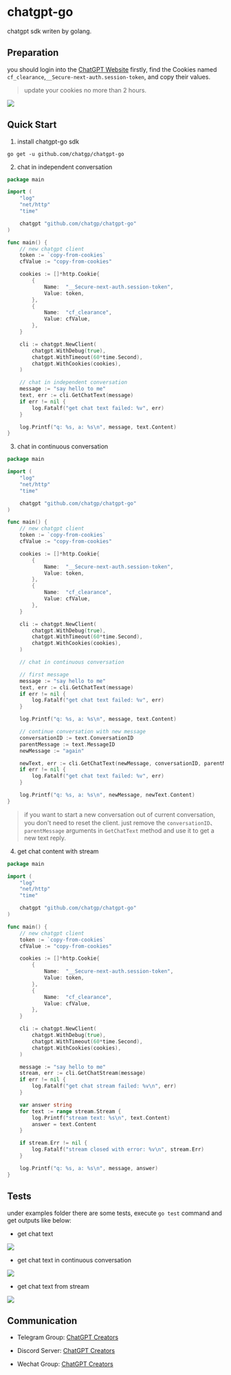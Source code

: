 # chatgpt-go

chatgpt sdk writen by golang.

## Preparation

you should login into the [ChatGPT Website](https://chat.openai.com/chat) firstly, find the Cookies named `cf_clearance`,`__Secure-next-auth.session-token`, and copy their values.

> update your cookies no more than 2 hours.

![](./images/chatgpt_cookies.png)

## Quick Start

1. install chatgpt-go sdk

```shell
go get -u github.com/chatgp/chatgpt-go
```

2. chat in independent conversation

```go
package main

import (
	"log"
	"net/http"
	"time"

	chatgpt "github.com/chatgp/chatgpt-go"
)

func main() {
	// new chatgpt client
	token := `copy-from-cookies`
	cfValue := "copy-from-cookies"

	cookies := []*http.Cookie{
		{
			Name:  "__Secure-next-auth.session-token",
			Value: token,
		},
		{
			Name:  "cf_clearance",
			Value: cfValue,
		},
	}

	cli := chatgpt.NewClient(
		chatgpt.WithDebug(true),
		chatgpt.WithTimeout(60*time.Second),
		chatgpt.WithCookies(cookies),
	)

	// chat in independent conversation
	message := "say hello to me"
	text, err := cli.GetChatText(message)
	if err != nil {
		log.Fatalf("get chat text failed: %v", err)
	}

	log.Printf("q: %s, a: %s\n", message, text.Content)
}
```

3. chat in continuous conversation

```go
package main

import (
	"log"
	"net/http"
	"time"

	chatgpt "github.com/chatgp/chatgpt-go"
)

func main() {
	// new chatgpt client
	token := `copy-from-cookies`
	cfValue := "copy-from-cookies"

	cookies := []*http.Cookie{
		{
			Name:  "__Secure-next-auth.session-token",
			Value: token,
		},
		{
			Name:  "cf_clearance",
			Value: cfValue,
		},
	}

	cli := chatgpt.NewClient(
		chatgpt.WithDebug(true),
		chatgpt.WithTimeout(60*time.Second),
		chatgpt.WithCookies(cookies),
	)

	// chat in continuous conversation

	// first message
	message := "say hello to me"
	text, err := cli.GetChatText(message)
	if err != nil {
		log.Fatalf("get chat text failed: %v", err)
	}

	log.Printf("q: %s, a: %s\n", message, text.Content)

	// continue conversation with new message
	conversationID := text.ConversationID
	parentMessage := text.MessageID
	newMessage := "again"

	newText, err := cli.GetChatText(newMessage, conversationID, parentMessage)
	if err != nil {
		log.Fatalf("get chat text failed: %v", err)
	}

	log.Printf("q: %s, a: %s\n", newMessage, newText.Content)
}
```

> if you want to start a new conversation out of current conversation, you don't need to reset the client. just remove the `conversationID`、`parentMessage` arguments in `GetChatText` method and use it to get a new text reply.

4. get chat content with stream

```go
package main

import (
	"log"
	"net/http"
	"time"

	chatgpt "github.com/chatgp/chatgpt-go"
)

func main() {
	// new chatgpt client
	token := `copy-from-cookies`
	cfValue := "copy-from-cookies"

	cookies := []*http.Cookie{
		{
			Name:  "__Secure-next-auth.session-token",
			Value: token,
		},
		{
			Name:  "cf_clearance",
			Value: cfValue,
		},
	}

	cli := chatgpt.NewClient(
		chatgpt.WithDebug(true),
		chatgpt.WithTimeout(60*time.Second),
		chatgpt.WithCookies(cookies),
	)

	message := "say hello to me"
	stream, err := cli.GetChatStream(message)
	if err != nil {
		log.Fatalf("get chat stream failed: %v\n", err)
	}

	var answer string
	for text := range stream.Stream {
		log.Printf("stream text: %s\n", text.Content)
		answer = text.Content
	}

	if stream.Err != nil {
		log.Fatalf("stream closed with error: %v\n", stream.Err)
	}

	log.Printf("q: %s, a: %s\n", message, answer)
}
```

## Tests

under examples folder there are some tests, execute `go test` command and get outputs like below:

- get chat text

![](./images/chat_text.png)

- get chat text in continuous conversation

![](./images/continuous_chat_text.png)

- get chat text from stream

![](./images/chat_stream.png)

## Communication

- Telegram Group: [ChatGPT Creators](https://t.me/+YkEGeRxB5Q0zODY1)

- Discord Server: [ChatGPT Creators](https://discord.gg/qWshJnJs)

- Wechat Group: [ChatGPT Creators](./images/chatgroup.jpg)
